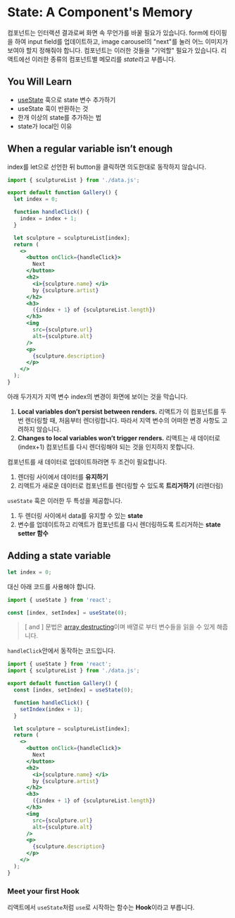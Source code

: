 # State: A Component's Memory

컴포넌트는 인터랙션 결과로써 화면 속 무언가를 바꿀 필요가 있습니다. form에 타이핑을 하여 input field를 업데이트하고, image carousel의 "next"를 눌러 어느 이미지가 보여야 할지 정해줘야 합니다. 컴포넌트는 이러한 것들을 "기억할" 필요가 있습니다. 리액트에선 이러한 종류의 컴포넌트별 메모리를 *state*라고 부릅니다.

## You Will Learn

- [useState](https://react.dev/reference/react/useState) 훅으로 state 변수 추가하기
- useState 훅이 반환하는 것
- 한개 이상의 state를 추가하는 법
- state가 local인 이유

## When a regular variable isn’t enough 

index를 let으로 선언한 뒤 button을 클릭하면 의도한대로 동작하지 않습니다.

```jsx
import { sculptureList } from './data.js';

export default function Gallery() {
  let index = 0;

  function handleClick() {
    index = index + 1;
  }

  let sculpture = sculptureList[index];
  return (
    <>
      <button onClick={handleClick}>
        Next
      </button>
      <h2>
        <i>{sculpture.name} </i> 
        by {sculpture.artist}
      </h2>
      <h3>  
        ({index + 1} of {sculptureList.length})
      </h3>
      <img 
        src={sculpture.url} 
        alt={sculpture.alt}
      />
      <p>
        {sculpture.description}
      </p>
    </>
  );
}
```

아래 두가지가 지역 변수 index의 변경이 화면에 보이는 것을 막습니다.

1. **Local variables don’t persist between renders.** 리액트가 이 컴포넌트를 두번 렌더링할 때, 처음부터 렌더링합니다. 따라서 지역 변수의 어떠한 변경 사항도 고려하지 않습니다.
2. **Changes to local variables won’t trigger renders.** 리액트는 새 데이터로 (index+1) 컴포넌트를 다시 렌더링해야 되는 것을 인지하지 못합니다.

컴포넌트를 새 데이터로 업데이트하려면 두 조건이 필요합니다.

1. 렌더링 사이에서 데이터를 **유지하기**
2. 리액트가 새로운 데이터로 컴포넌트를 렌더링할 수 있도록 **트리거하기** (리렌더링)

`useState` 훅은 이러한 두 특성을 제공합니다.

1. 두 렌더링 사이에서 data를 유지할 수 있는 **state**
2. 변수를 업데이트하고 리액트가 컴포넌트를 다시 렌더링하도록 트리거하는 **state setter 함수**

## Adding a state variable 

```jsx
let index = 0;
```

대신 아래 코드를 사용해야 합니다.

```jsx
import { useState } from 'react';

const [index, setIndex] = useState(0);
```

> [ and ] 문법은 [array destructing](https://javascript.info/destructuring-assignment)이며 배열로 부터 변수들을 읽을 수 있게 해줍니다.

`handleClick`안에서 동작하는 코드입니다.

```jsx
import { useState } from 'react';
import { sculptureList } from './data.js';

export default function Gallery() {
  const [index, setIndex] = useState(0);

  function handleClick() {
    setIndex(index + 1);
  }

  let sculpture = sculptureList[index];
  return (
    <>
      <button onClick={handleClick}>
        Next
      </button>
      <h2>
        <i>{sculpture.name} </i> 
        by {sculpture.artist}
      </h2>
      <h3>  
        ({index + 1} of {sculptureList.length})
      </h3>
      <img 
        src={sculpture.url} 
        alt={sculpture.alt}
      />
      <p>
        {sculpture.description}
      </p>
    </>
  );
}
```

### Meet your first Hook

리액트에서 `useState`처럼 `use`로 시작하는 함수는 **Hook**이라고 부릅니다.

<!-- *Hooks*는 리액트가 렌더링되는 동안에만 사용 가능한 특별한 함수입니다. 그들은 "hook into" -->